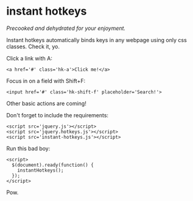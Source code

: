 # instant hotkeys

_Precooked and dehydrated for your enjoyment._

Instant hotkeys automatically binds keys in any webpage using only css classes. Check it, yo.

Click a link with A:

    <a href='#' class='hk-a'>Click me!</a>

Focus in on a field with Shift+F:

    <input href='#' class='hk-shift-f' placeholder='Search!'>

Other basic actions are coming!

Don't forget to include the requirements:

    <script src='jquery.js'></script>
    <script src='jquery.hotkeys.js'></script>
    <script src='instant-hotkeys.js'></script>

Run this bad boy:

    <script>
      $(document).ready(function() {
        instantHotkeys();
      });
    </script>

Pow.


